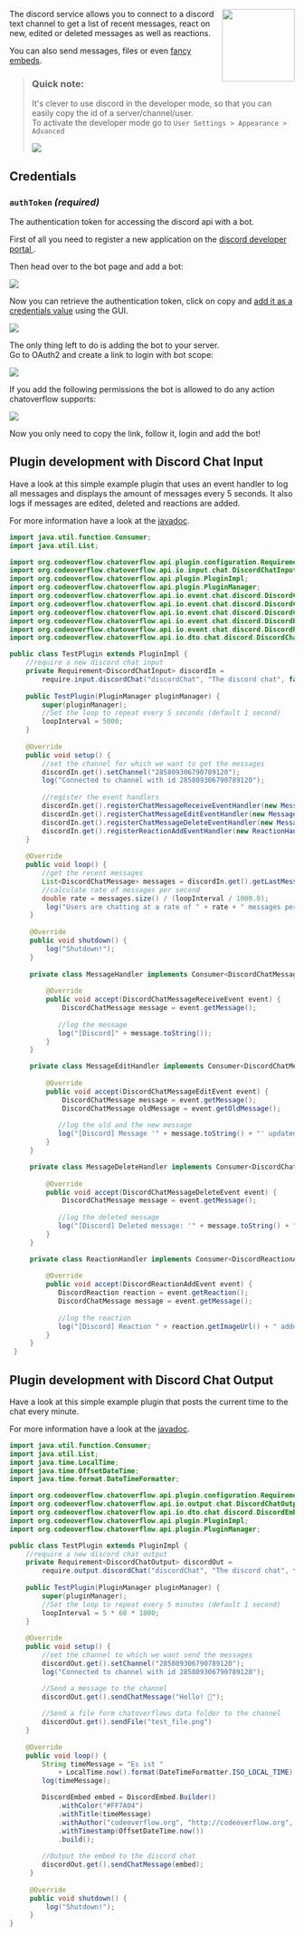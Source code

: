 <p><img align="right" width="128" height="128" src="/docs/img/services/discord-logo.png"></p>

The discord service allows you to connect to a discord text channel to get a list of recent messages,
react on new, edited or deleted messages as well as reactions.  

You can also send messages, files or even [fancy embeds](https://www.discord.club/static/home/img/embedg.png).  

> ### Quick note: 
> It's clever to use discord in the developer mode, so that you can easily copy the id of a server/channel/user.  
> To activate the developer mode go to `User Settings > Appearance > Advanced`
>
> ![](/docs/img/services/discord-developer-mode.png)

## Credentials

### `authToken` _(required)_ 
The authentication token for accessing the discord api with a bot.  

First of all you need to register a new application on the [discord developer portal
](https://discordapp.com/developers/applications/).  

Then head over to the bot page and add a bot:  

![](/docs/img/services/discord-build-a-bot.png)

Now you can retrieve the authentication token, click on copy and [add it as a credentials value](/docs/usage/Using-the-GUI.md#Set-credentials) using the GUI.

![](/docs/img/services/discord-bot-token.png)

The only thing left to do is adding the bot to your server.  
Go to OAuth2 and create a link to login with bot scope:

![](/docs/img/services/discord-oauth-scope.png)

If you add the following permissions the bot is allowed to do any action chatoverflow supports:

![](/docs/img/services/discord-oauth-permissions.png)

Now you only need to copy the link, follow it, login and add the bot!


## Plugin development with Discord Chat Input
Have a look at this simple example plugin that uses an event handler to log all messages and displays the amount of messages every 5 seconds. It also logs if messages are edited, deleted and reactions are added.

For more information have a look at the [javadoc](http://docs.codeoverflow.org/chatoverflow-api/org/codeoverflow/chatoverflow/api/io/input/chat/DiscordChatInput.html).
```java
import java.util.function.Consumer;
import java.util.List;

import org.codeoverflow.chatoverflow.api.plugin.configuration.Requirement;
import org.codeoverflow.chatoverflow.api.io.input.chat.DiscordChatInput;
import org.codeoverflow.chatoverflow.api.plugin.PluginImpl;
import org.codeoverflow.chatoverflow.api.plugin.PluginManager;
import org.codeoverflow.chatoverflow.api.io.event.chat.discord.DiscordChatMessageReceiveEvent;
import org.codeoverflow.chatoverflow.api.io.event.chat.discord.DiscordChatMessageEditEvent;
import org.codeoverflow.chatoverflow.api.io.event.chat.discord.DiscordChatMessageDeleteEvent;
import org.codeoverflow.chatoverflow.api.io.event.chat.discord.DiscordReactionAddEvent;
import org.codeoverflow.chatoverflow.api.io.event.chat.discord.DiscordReaction;
import org.codeoverflow.chatoverflow.api.io.dto.chat.discord.DiscordChatMessage;

public class TestPlugin extends PluginImpl {
    //require a new discord chat input
    private Requirement<DiscordChatInput> discordIn = 
        require.input.discordChat("discordChat", "The discord chat", false);
    
    public TestPlugin(PluginManager pluginManager) {
        super(pluginManager);
        //Set the loop to repeat every 5 seconds (default 1 second)
        loopInterval = 5000;
    }
    
    @Override
    public void setup() {
        //set the channel for which we want to get the messages
        discordIn.get().setChannel("285809306790789120");
        log("Connected to channel with id 285809306790789120");
        
        //register the event handlers
        discordIn.get().registerChatMessageReceiveEventHandler(new MessageHandler());
        discordIn.get().registerChatMessageEditEventHandler(new MessageEditHandler());
        discordIn.get().registerChatMessageDeleteEventHandler(new MessageDeleteHandler());
        discordIn.get().registerReactionAddEventHandler(new ReactionHandler());
    }
    
    @Override
    public void loop() {
        //get the recent messages
        List<DiscordChatMessage> messages = discordIn.get().getLastMessages(getLoopInterval());
        //calculate rate of messages per second
        double rate = messages.size() / (loopInterval / 1000.0);
         log("Users are chatting at a rate of " + rate + " messages per second");
     }
     
     @Override 
     public void shutdown() {
         log("Shutdown!");
     }
     
     private class MessageHandler implements Consumer<DiscordChatMessageReceiveEvent> {
         
         @Override
         public void accept(DiscordChatMessageReceiveEvent event) {
             DiscordChatMessage message = event.getMessage();
             
            //log the message
            log("[Discord]" + message.toString());
         }
     }

     private class MessageEditHandler implements Consumer<DiscordChatMessageEditEvent> {
         
         @Override
         public void accept(DiscordChatMessageEditEvent event) {
             DiscordChatMessage message = event.getMessage();
             DiscordChatMessage oldMessage = event.getOldMessage();
             
            //log the old and the new message
            log("[Discord] Message '" + message.toString() + "' updated to '" + oldMessage.toString() + "'");
         }
     }

     private class MessageDeleteHandler implements Consumer<DiscordChatMessageDeleteEvent> {
         
         @Override
         public void accept(DiscordChatMessageDeleteEvent event) {
             DiscordChatMessage message = event.getMessage();
             
            //log the deleted message
            log("[Discord] Deleted message: '" + message.toString() + "'");
         }
     }

     private class ReactionHandler implements Consumer<DiscordReactionAddEvent> {
         
         @Override
         public void accept(DiscordReactionAddEvent event) {
            DiscordReaction reaction = event.getReaction();
            DiscordChatMessage message = event.getMessage();
             
            //log the reaction
            log("[Discord] Reaction " + reaction.getImageUrl() + " added to message '" + message.toString( + "'");
         }
     }
 }
```

## Plugin development with Discord Chat Output
Have a look at this simple example plugin that posts the current time to the chat every minute.

For more information have a look at the [javadoc](http://docs.codeoverflow.org/chatoverflow-api/org/codeoverflow/chatoverflow/api/io/output/chat/DiscordChatOutput.html).

```java
import java.util.function.Consumer;
import java.util.List;
import java.time.LocalTime;
import java.time.OffsetDateTime;
import java.time.format.DateTimeFormatter;

import org.codeoverflow.chatoverflow.api.plugin.configuration.Requirement;
import org.codeoverflow.chatoverflow.api.io.output.chat.DiscordChatOutput;
import org.codeoverflow.chatoverflow.api.io.dto.chat.discord.DiscordEmbed;
import org.codeoverflow.chatoverflow.api.plugin.PluginImpl;
import org.codeoverflow.chatoverflow.api.plugin.PluginManager;

public class TestPlugin extends PluginImpl {
    //require a new discord chat output
    private Requirement<DiscordChatOutput> discordOut = 
        require.output.discordChat("discordChat", "The discord chat", false);
    
    public TestPlugin(PluginManager pluginManager) {
        super(pluginManager);
        //Set the loop to repeat every 5 minutes (default 1 second)
        loopInterval = 5 * 60 * 1000;
    }
    
    @Override
    public void setup() {
        //set the channel to which we want send the messages
        discordOut.get().setChannel("285809306790789120");
        log("Connected to channel with id 285809306790789120");

        //Send a message to the channel
        discordOut.get().sendChatMessage("Hello! 👋");
        
        //Send a file form chatoverflows data folder to the channel
        discordOut.get().sendFile("test_file.png")
    }
    
    @Override
    public void loop() {
        String timeMessage = "Es ist " 
            + LocalTime.now().format(DateTimeFormatter.ISO_LOCAL_TIME) + " Uhr!";
        log(timeMessage);

        DiscordEmbed embed = DiscordEmbed.Builder()
            .withColor("#FF7A04")
            .withTitle(timeMessage)
            .withAuthor("codeoverflow.org", "http://codeoverflow.org", "https://avatars3.githubusercontent.com/u/34384464?s=200&v=4")
            .withTimestamp(OffsetDateTime.now())
            .build();
        
        //Output the embed to the discord chat
        discordOut.get().sendChatMessage(embed);
     }
     
     @Override 
     public void shutdown() {
         log("Shutdown!");
     }
}
```
